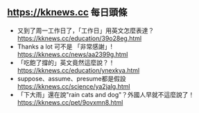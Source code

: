 ## https://kknews.cc 每日頭條

- 又到了周一工作日了，「工作日」用英文怎麼表達？
  <br>https://kknews.cc/education/39o28eg.html
- Thanks a lot 可不是 「非常感謝」!
  <br>https://kknews.cc/news/aa2399g.html
- 「吃飽了撐的」英文竟然這麼說？！
  <br>https://kknews.cc/education/ynexkya.html
- suppose、assume、presume都是假設
  <br>https://kknews.cc/science/ya2jalg.html
- 「下大雨」還在說"rain cats and dog"？外國人早就不這麼說了！
  <br>https://kknews.cc/pet/9ovxmn8.html
